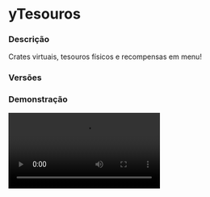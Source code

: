 # yTesouros
<secondary-label ref="rankup"/>

### Descrição
Crates virtuais, tesouros físicos e recompensas em menu!

### Versões
<secondary-label ref="1.8"/>
<secondary-label ref="1.9"/>
<secondary-label ref="1.10"/>
<secondary-label ref="1.11"/>
<secondary-label ref="1.12"/>
<secondary-label ref="1.13"/>
<secondary-label ref="1.14"/>
<secondary-label ref="1.15"/>
<secondary-label ref="1.16"/>
<secondary-label ref="1.17"/>
<secondary-label ref="1.18"/>
<secondary-label ref="1.19"/>
<secondary-label ref="1.20"/>
<secondary-label ref="1.21"/>

### Demonstração
<video src="//www.youtube.com/watch?v=yhoHfnX4L40"/>


<chapter title="Comandos" id="commands" collapsible="true">
<code-block lang="plain text">/tesouro - Abre o menu de tesouros.
/tesouro give  - Dar tesouro à um jogador (apenas o virtual)
/tesouro recompensa - Abre o menu de recompensas.
/recompensas - Abre o menu de recompensas</code-block>
</chapter>

<chapter title="Permissões" id="permissions" collapsible="true">
<code-block lang="plain text">ytesouros.tesouro - Permissão para o /tesouro
ytesouros.recompensa - Permissão para o /recompensas, /tesouro recompensa
ytesouros.give - Permissão para o /tesouro give</code-block>
</chapter>

## Configuração
<primary-label ref="config"/>
Confira os arquivos de configuração deste plugin e revise os detalhes para garantir uma implementação correta.

<chapter title="Arquivos de Configuração" collapsible="true">
<chapter title="Estrutura do diretório" collapsible="false">
<code-block lang="plain text" ignore-vars="true">
Estrutura do diretório:
└── yTesouros/
    ├── menus/
    │    ├── preview.yml
    │    ├── principal.yml
    │    └── recompensas.yml
    ├── blocos.yml
    ├── config.yml
    ├── mobs.yml
    ├── recompensas.yml
    └── tesouros.yml
</code-block>
</chapter>

<chapter title="menus" collapsible="true">
<chapter title="preview.yml" collapsible="true">
<code-block lang="yaml" ignore-vars="true">
<![CDATA[
Nome: '&8Tesouros - Preview'
Tamanho: 54
Slots: [10, 11, 12, 13, 14, 15, 16, 19, 20, 21, 22, 23, 24, 25 28, 29, 30, 31, 32, 33, 34, 37, 38, 39, 40, 41, 42, 43]
BackSlot: 0
VoltarSlot: 9
ProximoSlot: 17
# Itens para customizar seu menu
Itens: {}
#  Enfeite:
#    Slot: 11
#    CustomSkull: false
#    URL: ''
#    ID: 1
#    Data: 0
#    Glow: true
#    Name: '&aENFEITE!'
#    Lore: []
]]>
</code-block>
</chapter>

<chapter title="principal.yml" collapsible="true">
<code-block lang="yaml" ignore-vars="true">
<![CDATA[
Nome: '&8Tesouros'
Tamanho: 54
Slots: [10, 11, 12, 13, 14, 15, 16, 19, 20, 21, 22, 23, 24, 25, 28, 29, 30, 31, 32, 33, 34, 37, 38, 39, 40, 41, 42, 43]
VoltarSlot: 18
ProximoSlot: 26
# Item para recolher todas as recompensas
Recompensas:
  Slot: 49
  CustomSkull: false
  URL: ''
  ID: 342
  Data: 0
  Glow: false
  Name: '&aRecompensas'
  Lore:
    - '&7Clique para gerenciar'
    - '&7suas recompensas.'
# Item que irá mostrar quanto estiver vazio
Vazio:
  Slot: 22
  CustomSkull: false
  URL: ''
  ID: 30
  Data: 0
  Glow: false
  Name: '&cVazio!'
  Lore:
    - '&7Você não possui nenhum'
    - '&7tesouro armazenado.'
# Itens para customizar seu menu
Itens: {}
#  Enfeite:
#    Slot: 11
#    CustomSkull: false
#    URL: ''
#    ID: 1
#    Data: 0
#    Glow: true
#    Name: '&aENFEITE!'
#    Lore: []
]]>
</code-block>
</chapter>

<chapter title="recompensas.yml" collapsible="true">
<code-block lang="yaml" ignore-vars="true">
<![CDATA[
Nome: '&8Tesouros - Recompensas'
Tamanho: 54
Slots: [10, 11, 12, 13, 14, 15, 16, 19, 20, 21, 22, 23, 24, 25, 28, 29, 30, 31, 32, 33, 34, 37, 38, 39, 40, 41, 42, 43]
BackSlot: 9
VoltarSlot: 18
ProximoSlot: 26
# Item para recolher todas as recompensas
Recolher todos:
  Slot: 49
  CustomSkull: true
  URL: 'http://textures.minecraft.net/texture/1824d454e0508c57e3fe8337030a0bc52e2065e19f02e30b457d352d4a312537'
  ID: 1
  Data: 0
  Glow: false
  Name: '&6Recolher todos'
  Lore:
    - '&7Clique para recolher'
    - '&7todas as recompensas.'
# Item que irá mostrar quanto estiver vazio
Vazio:
  Slot: 22
  CustomSkull: false
  URL: ''
  ID: 30
  Data: 0
  Glow: false
  Name: '&cVazio!'
  Lore:
    - '&7Você não possui nenhuma'
    - '&7recompensa armazenada.'
# Itens para customizar seu menu
Itens: {}
#  Enfeite:
#    Slot: 11
#    CustomSkull: false
#    URL: ''
#    ID: 1
#    Data: 0
#    Glow: true
#    Name: '&aENFEITE!'
#    Lore: []
]]>
</code-block>
</chapter>

</chapter>

<chapter title="blocos.yml" collapsible="true">
<code-block lang="yaml" ignore-vars="true">
<![CDATA[
Blocos:
  ##
  ##
  ##
  blocoRecompensa:
    # ID:DATA
    ID: 'STONE:0'
    # Ativar apenas nas minas do yMinas e yMinasPackets
    Just-mine: false
    # Tesouros que serão dados
    # O nome dos tesouros é configurado na tesouros.yml
    # chance,tesouro
    Tesouros:
      - '100,recompensa'
    # Mundos permitidos
    Mundos:
      - 'world'
  ##
  ##
  ##
  blocoVirtual:
    ID: 'STONE:0'
    # Ativar apenas nas minas do yMinas e yMinasPackets
    Just-mine: false
    Tesouros:
      - '100,virtual'
    Mundos:
      - 'world'
  ##
  ##
  ##
  blocoBloco:
    ID: 'STONE:0'
    # Ativar apenas nas minas do yMinas e yMinasPackets
    Just-mine: false
    Tesouros:
      - '100,bloco'
    Mundos:
      - 'world'
  ##
  ##
  ##
]]>
</code-block>
</chapter>

<chapter title="config.yml" collapsible="true">
<code-block lang="yaml" ignore-vars="true">
<![CDATA[
Database:
  Tipo: SQLITE #Tipos: MYSQL, SQLITE, MYSQL_FAST
  IP: localhost:3306
  DB: test
  User: admin
  Pass: ''
  Debug: true

# Comandos e aliases do plugin
Comando:
  Tesouro:
    Comando: 'tesouro'
    Aliases: [ tesouros ]
  Recompensa:
    # Deixe '' para não usar
    Comando: 'recompensa'
    Aliases: [ recompensas ]

# Delay para carregar os dados depois do login
# Necessário para usar em servidor de mina separado
# Recomendado: 20 ticks
login-delay: 20

# Tipo de formatos de quantia disponíveis: LETRA (K,M,B,T...) e NUMERO (100,00)
Formatacao: 'LETRA'

# Este limite serve para recolher recompensas
# Desativar ou aumentar o limite pode gerar lag
# e em alguns casos crashar o servidor.
Limite:
  Ativar: true
  # Máximo que irá recolher por vez
  Maximo: 40

# Mundos onde não pode coletar/abrir tesouros/recompensas
World blacklist:
  - 'none'

# Mensagens gerais do plugin
Mensagens:
  Permissao: '&cVocê não tem permissão para isto.'
  Inv cheio: '&cSeu inventário está cheio.'
  Deletou: '&aVocê deletou esta recompensa.'
  Cancelou: '&cVocê cancelou a operação.'
  Nao e numero: '&cO argumento não é um número.'
  Nao encontrado: '&cJogador não encontrado.'
  Suficiente: '&cVocê não possui tesouros suficiente.'
  Recolheu: '&aVocê recolheu &e{quantia}&a tesouros.'
  Deu: '&aVocê deu &e{quantia} &atesouros para o jogador &e{player}&a.'
  Armazenou: '&aVocê armazenou &e{quantia} &atesouros.'
  Pertence: '&cEste tesouro pertence à {player}.'
  Coletou: '&eVocê coletou uma recompensa.'
  ColetouTodas: '&eVocê coletou todas as suas recompensas.'
  Mundo: '&cVocê não pode fazer isto neste mundo.'
  Abriu:
    - '&aVocê abriu &e{quantia}&a tesouros. Para recolher suas recompensas digite &8/recompensas&e.'
  Recolher:
    - ''
    - '&aDigite a quantia que você quer recolher.'
    - ''
    - '&8| &fVocê possui &6{quantia}&f disponível.'
    - '&8| &fDigite &8TUDO &fpara recolher tudo.'
    - ''
    - '&7Para cancelar digite &ncancelar&7.'
    - ''
  Abrir:
    - ''
    - '&aDigite a quantia que você quer abrir.'
    - ''
    - '&8| &fVocê possui &6{quantia}&f disponível.'
    - '&8| &fDigite &8TUDO &fpara abrir tudo.'
    - ''
    - '&7Para cancelar digite &ncancelar&7.'
    - ''

# Setas dos menus.
Setas:
  Voltar:
    CustomSkull: false
    URL: ''
    ID: 262
    Data: 0
    Glow: true
    Name: '&cVoltar'
    Lore:
      - '&7Clique para voltar ao menu anterior.'
  Anterior:
    CustomSkull: false
    URL: ''
    ID: 262
    Data: 0
    Glow: true
    Name: '&cAnterior'
    Lore:
      - '&7Clique para ir à página anterior.'
  Proximo:
    CustomSkull: false
    URL: ''
    ID: 262
    Data: 0
    Glow: true
    Name: '&aPróximo'
    Lore:
      - '&7Clique para ir à próxima página.'

# Formatos de lores
Lores:
  Recompensa:
    # O sobrepor irá trocar a lore por esta
    Sobrepor: false
    Lore:
      - ''
      - '&fQuantia armazenada: &6{quantia}&f.'
      - ''
      - '&7Aperte o &fBotão Q&7 para &7deletar uma unidade deste item.'
      - '&7Aperte o &fBotão CTRL+Q&7 para &7deletar todos deste item.'

# Formatos de money e quantia
Formats:
  - ''
  - ''
  - 'K'
  - 'M'
  - 'B'
  - 'T'
  - 'Q'
  - 'QQ'
  - 'S'
  - 'SS'
  - 'O'
  - 'N'
  - 'D'
]]>
</code-block>
</chapter>

<chapter title="mobs.yml" collapsible="true">
<code-block lang="yaml" ignore-vars="true">
<![CDATA[
# Só funcionam tesouros VIRTUAL ou RECOMPENSA
Entidades:
  entidadeRecompensa:
    # Entidade
    Entidade: 'CHICKEN'
    # Tesouros que serão dados
    # O nome dos tesouros é configurado na tesouros.yml
    # chance,tesouro
    Tesouros:
      - '100,recompensa'
    # Mundos permitidos
    Mundos:
      - 'world'
  entidadeVirtual:
    Entidade: 'PIG'
    Tesouros:
      - '100,virtual'
    Mundos:
      - 'world'
]]>
</code-block>
</chapter>

<chapter title="recompensas.yml" collapsible="true">
<code-block lang="yaml" ignore-vars="true">
<![CDATA[
Recompensas:
  Reco1:
    # Item que aparecerá no preview.
    Preview:
      CustomSkull: false
      URL: ''
      ID: 1
      Data: 0
      Name: '&8Pedra'
      Amount: 64
      Lore:
        - '&aEsta pedra vale muito dinheiro!'
      # Caso não queira deixe:
      # Enchants:
      # - ''
      Enchants:
        - ''
    # Só será dado o item se os comandos estiverem em false.
    # Item que será dado ao jogador.
    Item:
      CustomSkull: false
      URL: ''
      ID: 1
      Data: 0
      Name: '&8Pedra'
      Amount: 64
      Lore:
        - '&aEu valho muito!'
      # Caso não queira deixe:
      # Enchants:
      # - ''
      Enchants:
        - ''
    # Só será executado o comando se o "Use" estiver em true.
    # Comandos que serão executados no jogador.
    Command:
      Use: false
      List:
        - 'give {player} stone 1'
  Reco2:
    Preview:
      CustomSkull: false
      URL: ''
      ID: 264
      Data: 0
      Name: '&bDiamante'
      Amount: 1
      Lore:
        - '&bQuem não adora uma pedra preciosa?!'
      Enchants:
        - ''
    Command:
      Use: true
      List:
        - 'give {player} diamond 1'
  Reco3:
    # Item que aparecerá no preview.
    Preview:
      CustomSkull: false
      URL: ''
      ID: 388
      Data: 0
      Name: '&aEsmeralda'
      Amount: 64
      Lore:
        - '&aEsmeraldas valem muito?'
      Enchants:
        - ''
    Item:
      CustomSkull: false
      URL: ''
      ID: 388
      Data: 0
      Name: '&aEsmeralda'
      Amount: 64
      Lore:
        - '&aEu valho muito!'
      Enchants:
        - ''
]]>
</code-block>
</chapter>

<chapter title="tesouros.yml" collapsible="true">
<code-block lang="yaml" ignore-vars="true">
<![CDATA[
# Tipos de tesouro:
# BLOCO -> irá spawnar um bloco no lugar do quebrado.
# VIRTUAL -> irá dar tesouros para serem abertos no /tesouros
# RECOMPENSA -> irá dar as recompensas diretamente no /recompensas ou /tesouros recompensas
Tesouros:
  recompensa:
    Tipo: 'RECOMPENSA'

    #
    # Este bloco será o que irá spawnar
    #Bloco:
    #  ID: CHEST
    #  Data: 0
    #

    #
    # Item que aparecerá no menu de /tesouros.
    # Apenas se o tipo for virtual.
    #Item:
    #  CustomSkull: false
    #  URL: ''
    #  ID: 1
    #  Data: 0
    #  Name: '&eTesouro'
    #  Amount: 64
    #  Lore:
    #    - '&fTipo: &aRecompensa&f.'
    #

    #
    # Item que será ativável
    # Apenas se o tipo for virtual.
    #Ativavel:
    #  CustomSkull: false
    #  URL: ''
    #  ID: 1
    #  Data: 0
    #  Name: '&eTesouro'
    #  Amount: 64
    #  Lore:
    #    - '&fTipo: &aRecompensa&f.'
    #

    # Som de quando encontrar um tesouro
    Som: 'ORB_PICKUP'
    # Mensagens que serão enviadas:
    Mensagens:
      Chat:
        Broadcast: false
        Msg:
          - '&a[TESOURO] &eVocê encontrou uma recompensa. Digite &8/recompensas &epara reivindicar!'
      Actionbar: '&eVocê encontrou uma recompensa &aBásico&e!'
      Title: '&eRecompensa encontrada!<nl>&8/recompensas&e!'
    # Recompensas do tesouro
    # As recompensas são cadastradas na recompensas.yml
    # Use: chance,recompensa
    Recompensas:
      # Irá tentar dar todas as recompensas da lista.
      Passar todas: true
      Lista:
        - '100,Reco1'
  virtual:
    Tipo: 'VIRTUAL'
    Som: 'ORB_PICKUP'
    Item:
      CustomSkull: false
      URL: ''
      ID: 54
      Data: 0
      Name: '&eTesouro Virtual'
      Amount: 64
      Lore:
        - '&fRaridade: &6Raro&f.'
        - '&fQuantia armazenada: &b{quantia}&f.'
        - ''
        - '&7Clique com botão esquerdo para abrir.'
        - '&7Clique com botão direito para recolher.'
        - '&7Aperte o botão Q para ver as recompensas.'
    Ativavel:
      CustomSkull: false
      URL: ''
      ID: 54
      Data: 0
      Name: '&eTesouro virtual'
      Amount: 64
      Lore:
        - '&7Clique com &fbotão direito'
        - '&7para armazenar.'
    Mensagens:
      Chat:
        Broadcast: false
        Msg:
          - '&a[TESOURO] &eVocê encontrou um tesouro &aVirtual&e. Digite &8/tesouros &epara reivindicar!'
      Actionbar: '&eVocê encontrou um tesouro &aVirtual&e!'
      Title: '&eTesouro Virtual<nl>&8/tesouros&e!'
    Recompensas:
      Passar todas: true
      Lista:
        - '100,Reco2'
  bloco:
    Tipo: 'BLOCO'
    Bloco:
      ID: CHEST
      Data: 0
    Holograma:
      Altura: 2.5
      Holograma:
        - '[item]DIAMOND'
        - ''
        - ''
        - '&6&lTesouro'
        - '&7Clique para pegar as recompensas.'
    Som: 'ORB_PICKUP'
    Mensagens:
      Chat:
        Broadcast: true
        Msg:
          - '&a[TESOURO] &eO jogador &7{player} &eencontrou um tesouro &aFísico&e!'
      Actionbar: '&eVocê encontrou um tesouro &aFísico&e!'
      Title: '&eTesouro encontrado<nl>&aFísico&e!'
    Recompensas:
      Passar todas: true
      Lista:
        - '100,Reco3'
]]>
</code-block>
</chapter>

</chapter>
##
  ##
  ##
  blocoRecompensa:
    # ID:DATA
    ID: 'STONE:0'
    # Ativar apenas nas minas do yMinas e yMinasPackets
    Just-mine: false
    # Tesouros que serão dados
    # O nome dos tesouros é configurado na tesouros.yml
    # chance,tesouro
    Tesouros:
      - '100,recompensa'
    # Mundos permitidos
    Mundos:
      - 'world'
  ##
  ##
  ##
  blocoVirtual:
    ID: 'STONE:0'
    # Ativar apenas nas minas do yMinas e yMinasPackets
    Just-mine: false
    Tesouros:
      - '100,virtual'
    Mundos:
      - 'world'
  ##
  ##
  ##
  blocoBloco:
    ID: 'STONE:0'
    # Ativar apenas nas minas do yMinas e yMinasPackets
    Just-mine: false
    Tesouros:
      - '100,bloco'
    Mundos:
      - 'world'
  ##
  ##
  ##
]]>
</code-block>
</chapter>

<chapter title="config.yml" collapsible="true">
<code-block lang="yaml" ignore-vars="true">
<![CDATA[
Database:
  Tipo: SQLITE #Tipos: MYSQL, SQLITE, MYSQL_FAST
  IP: localhost:3306
  DB: test
  User: admin
  Pass: ''
  Debug: true

# Comandos e aliases do plugin
Comando:
  Tesouro:
    Comando: 'tesouro'
    Aliases: [ tesouros ]
  Recompensa:
    # Deixe '' para não usar
    Comando: 'recompensa'
    Aliases: [ recompensas ]

# Delay para carregar os dados depois do login
# Necessário para usar em servidor de mina separado
# Recomendado: 20 ticks
login-delay: 20

# Tipo de formatos de quantia disponíveis: LETRA (K,M,B,T...) e NUMERO (100,00)
Formatacao: 'LETRA'

# Este limite serve para recolher recompensas
# Desativar ou aumentar o limite pode gerar lag
# e em alguns casos crashar o servidor.
Limite:
  Ativar: true
  # Máximo que irá recolher por vez
  Maximo: 40

# Mundos onde não pode coletar/abrir tesouros/recompensas
World blacklist:
  - 'none'

# Mensagens gerais do plugin
Mensagens:
  Permissao: '&cVocê não tem permissão para isto.'
  Inv cheio: '&cSeu inventário está cheio.'
  Deletou: '&aVocê deletou esta recompensa.'
  Cancelou: '&cVocê cancelou a operação.'
  Nao e numero: '&cO argumento não é um número.'
  Nao encontrado: '&cJogador não encontrado.'
  Suficiente: '&cVocê não possui tesouros suficiente.'
  Recolheu: '&aVocê recolheu &e{quantia}&a tesouros.'
  Deu: '&aVocê deu &e{quantia} &atesouros para o jogador &e{player}&a.'
  Armazenou: '&aVocê armazenou &e{quantia} &atesouros.'
  Pertence: '&cEste tesouro pertence à {player}.'
  Coletou: '&eVocê coletou uma recompensa.'
  ColetouTodas: '&eVocê coletou todas as suas recompensas.'
  Mundo: '&cVocê não pode fazer isto neste mundo.'
  Abriu:
    - '&aVocê abriu &e{quantia}&a tesouros. Para recolher suas recompensas digite &8/recompensas&e.'
  Recolher:
    - ''
    - '&aDigite a quantia que você quer recolher.'
    - ''
    - '&8| &fVocê possui &6{quantia}&f disponível.'
    - '&8| &fDigite &8TUDO &fpara recolher tudo.'
    - ''
    - '&7Para cancelar digite &ncancelar&7.'
    - ''
  Abrir:
    - ''
    - '&aDigite a quantia que você quer abrir.'
    - ''
    - '&8| &fVocê possui &6{quantia}&f disponível.'
    - '&8| &fDigite &8TUDO &fpara abrir tudo.'
    - ''
    - '&7Para cancelar digite &ncancelar&7.'
    - ''

# Setas dos menus.
Setas:
  Voltar:
    CustomSkull: false
    URL: ''
    ID: 262
    Data: 0
    Glow: true
    Name: '&cVoltar'
    Lore:
      - '&7Clique para voltar ao menu anterior.'
  Anterior:
    CustomSkull: false
    URL: ''
    ID: 262
    Data: 0
    Glow: true
    Name: '&cAnterior'
    Lore:
      - '&7Clique para ir à página anterior.'
  Proximo:
    CustomSkull: false
    URL: ''
    ID: 262
    Data: 0
    Glow: true
    Name: '&aPróximo'
    Lore:
      - '&7Clique para ir à próxima página.'

# Formatos de lores
Lores:
  Recompensa:
    # O sobrepor irá trocar a lore por esta
    Sobrepor: false
    Lore:
      - ''
      - '&fQuantia armazenada: &6{quantia}&f.'
      - ''
      - '&7Aperte o &fBotão Q&7 para &7deletar uma unidade deste item.'
      - '&7Aperte o &fBotão CTRL+Q&7 para &7deletar todos deste item.'

# Formatos de money e quantia
Formats:
  - ''
  - ''
  - 'K'
  - 'M'
  - 'B'
  - 'T'
  - 'Q'
  - 'QQ'
  - 'S'
  - 'SS'
  - 'O'
  - 'N'
  - 'D'
]]>
</code-block>
</chapter>

<chapter title="mobs.yml" collapsible="true">
<code-block lang="yaml" ignore-vars="true">
<![CDATA[
# Só funcionam tesouros VIRTUAL ou RECOMPENSA
Entidades:
  entidadeRecompensa:
    # Entidade
    Entidade: 'CHICKEN'
    # Tesouros que serão dados
    # O nome dos tesouros é configurado na tesouros.yml
    # chance,tesouro
    Tesouros:
      - '100,recompensa'
    # Mundos permitidos
    Mundos:
      - 'world'
  entidadeVirtual:
    Entidade: 'PIG'
    Tesouros:
      - '100,virtual'
    Mundos:
      - 'world'
]]>
</code-block>
</chapter>

<chapter title="recompensas.yml" collapsible="true">
<code-block lang="yaml" ignore-vars="true">
<![CDATA[
Recompensas:
  Reco1:
    # Item que aparecerá no preview.
    Preview:
      CustomSkull: false
      URL: ''
      ID: 1
      Data: 0
      Name: '&8Pedra'
      Amount: 64
      Lore:
        - '&aEsta pedra vale muito dinheiro!'
      # Caso não queira deixe:
      # Enchants:
      # - ''
      Enchants:
        - ''
    # Só será dado o item se os comandos estiverem em false.
    # Item que será dado ao jogador.
    Item:
      CustomSkull: false
      URL: ''
      ID: 1
      Data: 0
      Name: '&8Pedra'
      Amount: 64
      Lore:
        - '&aEu valho muito!'
      # Caso não queira deixe:
      # Enchants:
      # - ''
      Enchants:
        - ''
    # Só será executado o comando se o "Use" estiver em true.
    # Comandos que serão executados no jogador.
    Command:
      Use: false
      List:
        - 'give {player} stone 1'
  Reco2:
    Preview:
      CustomSkull: false
      URL: ''
      ID: 264
      Data: 0
      Name: '&bDiamante'
      Amount: 1
      Lore:
        - '&bQuem não adora uma pedra preciosa?!'
      Enchants:
        - ''
    Command:
      Use: true
      List:
        - 'give {player} diamond 1'
  Reco3:
    # Item que aparecerá no preview.
    Preview:
      CustomSkull: false
      URL: ''
      ID: 388
      Data: 0
      Name: '&aEsmeralda'
      Amount: 64
      Lore:
        - '&aEsmeraldas valem muito?'
      Enchants:
        - ''
    Item:
      CustomSkull: false
      URL: ''
      ID: 388
      Data: 0
      Name: '&aEsmeralda'
      Amount: 64
      Lore:
        - '&aEu valho muito!'
      Enchants:
        - ''
]]>
</code-block>
</chapter>

<chapter title="tesouros.yml" collapsible="true">
<code-block lang="yaml" ignore-vars="true">
<![CDATA[
# Tipos de tesouro:
# BLOCO -> irá spawnar um bloco no lugar do quebrado.
# VIRTUAL -> irá dar tesouros para serem abertos no /tesouros
# RECOMPENSA -> irá dar as recompensas diretamente no /recompensas ou /tesouros recompensas
Tesouros:
  recompensa:
    Tipo: 'RECOMPENSA'

    #
    # Este bloco será o que irá spawnar
    #Bloco:
    #  ID: CHEST
    #  Data: 0
    #

    #
    # Item que aparecerá no menu de /tesouros.
    # Apenas se o tipo for virtual.
    #Item:
    #  CustomSkull: false
    #  URL: ''
    #  ID: 1
    #  Data: 0
    #  Name: '&eTesouro'
    #  Amount: 64
    #  Lore:
    #    - '&fTipo: &aRecompensa&f.'
    #

    #
    # Item que será ativável
    # Apenas se o tipo for virtual.
    #Ativavel:
    #  CustomSkull: false
    #  URL: ''
    #  ID: 1
    #  Data: 0
    #  Name: '&eTesouro'
    #  Amount: 64
    #  Lore:
    #    - '&fTipo: &aRecompensa&f.'
    #

    # Som de quando encontrar um tesouro
    Som: 'ORB_PICKUP'
    # Mensagens que serão enviadas:
    Mensagens:
      Chat:
        Broadcast: false
        Msg:
          - '&a[TESOURO] &eVocê encontrou uma recompensa. Digite &8/recompensas &epara reivindicar!'
      Actionbar: '&eVocê encontrou uma recompensa &aBásico&e!'
      Title: '&eRecompensa encontrada!<nl>&8/recompensas&e!'
    # Recompensas do tesouro
    # As recompensas são cadastradas na recompensas.yml
    # Use: chance,recompensa
    Recompensas:
      # Irá tentar dar todas as recompensas da lista.
      Passar todas: true
      Lista:
        - '100,Reco1'
  virtual:
    Tipo: 'VIRTUAL'
    Som: 'ORB_PICKUP'
    Item:
      CustomSkull: false
      URL: ''
      ID: 54
      Data: 0
      Name: '&eTesouro Virtual'
      Amount: 64
      Lore:
        - '&fRaridade: &6Raro&f.'
        - '&fQuantia armazenada: &b{quantia}&f.'
        - ''
        - '&7Clique com botão esquerdo para abrir.'
        - '&7Clique com botão direito para recolher.'
        - '&7Aperte o botão Q para ver as recompensas.'
    Ativavel:
      CustomSkull: false
      URL: ''
      ID: 54
      Data: 0
      Name: '&eTesouro virtual'
      Amount: 64
      Lore:
        - '&7Clique com &fbotão direito'
        - '&7para armazenar.'
    Mensagens:
      Chat:
        Broadcast: false
        Msg:
          - '&a[TESOURO] &eVocê encontrou um tesouro &aVirtual&e. Digite &8/tesouros &epara reivindicar!'
      Actionbar: '&eVocê encontrou um tesouro &aVirtual&e!'
      Title: '&eTesouro Virtual<nl>&8/tesouros&e!'
    Recompensas:
      Passar todas: true
      Lista:
        - '100,Reco2'
  bloco:
    Tipo: 'BLOCO'
    Bloco:
      ID: CHEST
      Data: 0
    Holograma:
      Altura: 2.5
      Holograma:
        - '[item]DIAMOND'
        - ''
        - ''
        - '&6&lTesouro'
        - '&7Clique para pegar as recompensas.'
    Som: 'ORB_PICKUP'
    Mensagens:
      Chat:
        Broadcast: true
        Msg:
          - '&a[TESOURO] &eO jogador &7{player} &eencontrou um tesouro &aFísico&e!'
      Actionbar: '&eVocê encontrou um tesouro &aFísico&e!'
      Title: '&eTesouro encontrado<nl>&aFísico&e!'
    Recompensas:
      Passar todas: true
      Lista:
        - '100,Reco3'
]]>
</code-block>
</chapter>

</chapter>


## Erros comuns
<primary-label ref="errors"/>

Antes de configurar o plugin, revise os pontos listados aqui para evitar problemas frequentes durante a configuração.

<seealso style="cards">
    <category ref="wrs">
        <a href="yplugins.md"></a>        <a href="https://ystoreplugins.com.br/plugins/detalhes/50-yTesouros">Site do plugin yTesouros</a>
    </category>
</seealso>